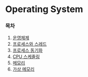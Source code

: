 # Operating System

### 목차
1. [운영체제]()
2. [프로세스와 스레드]()
3. [프로세스 동기화]()
4. [CPU 스케줄링]()
5. [메모리]()
6. [가상 메모리]()


